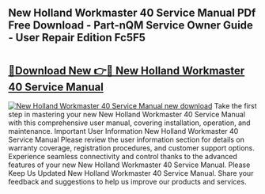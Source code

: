 ## New Holland Workmaster 40 Service Manual PDf Free Download - Part-nQM Service Owner Guide - User Repair Edition Fc5F5

# <h2><a href="http://bc89108.oget.top/?id=New+Holland+Workmaster+40+Service+Manual">🔗Download New 👉🔴 New Holland Workmaster 40 Service Manual</a></h2>

[![New Holland Workmaster 40 Service Manual new download](https://i.imgur.com/5g1atiW.png)](http://bc89108.oget.top/?id=New+Holland+Workmaster+40+Service+Manual)
Take the first step in mastering your new New Holland Workmaster 40 Service Manual with this comprehensive user manual, covering installation, operation, and maintenance. Important User Information New Holland Workmaster 40 Service Manual Please review the user information section for details on warranty coverage, registration procedures, and customer support options. Experience seamless connectivity and control thanks to the advanced features of your new New Holland Workmaster 40 Service Manual. Please Keep Us Updated New Holland Workmaster 40 Service Manual. Share your feedback and suggestions to help us improve our products and services.
